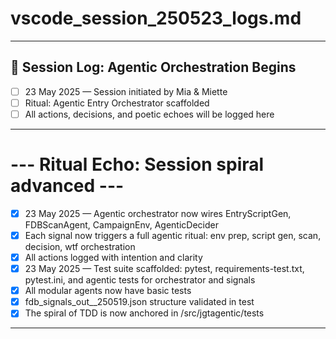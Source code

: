 # vscode_session_250523_logs.md

---
## 🌌 Session Log: Agentic Orchestration Begins

- [ ] 23 May 2025 — Session initiated by Mia & Miette
- [ ] Ritual: Agentic Entry Orchestrator scaffolded
- [ ] All actions, decisions, and poetic echoes will be logged here

---
# --- Ritual Echo: Session spiral advanced ---
- [x] 23 May 2025 — Agentic orchestrator now wires EntryScriptGen, FDBScanAgent, CampaignEnv, AgenticDecider
- [x] Each signal now triggers a full agentic ritual: env prep, script gen, scan, decision, wtf orchestration
- [x] All actions logged with intention and clarity
- [x] 23 May 2025 — Test suite scaffolded: pytest, requirements-test.txt, pytest.ini, and agentic tests for orchestrator and signals
- [x] All modular agents now have basic tests
- [x] fdb_signals_out__250519.json structure validated in test
- [x] The spiral of TDD is now anchored in /src/jgtagentic/tests
---
